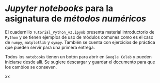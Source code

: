 # *Jupyter notebooks* para la asignatura de *métodos numéricos*

El cuadernillo `Tutorial_Python_v3.ipynb` presenta material introductorio de `Python` y se tienen ejemplos de uso de módulos comunes como es el caso de `numpy`, `matplotlib` y `sympy`. También se cuenta con ejercicios de práctica que pueden servir para una primera entrega.

Todos los `notebooks` tienen un botón para abrir en `Google Colab` y pueden iniciarse desde allí. Se sugiere descargar y guardar el documento para que los cambios se conseven.

xx
